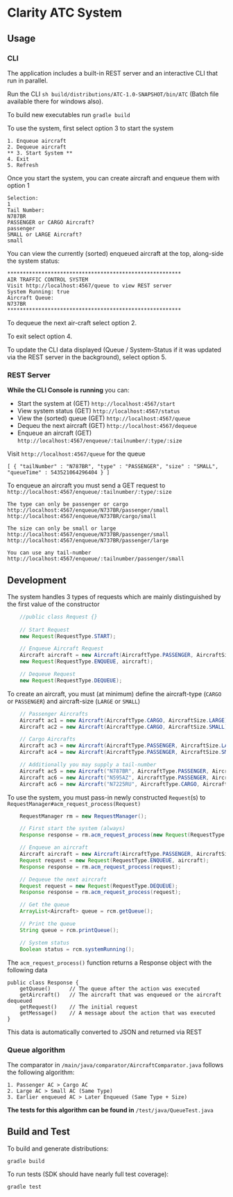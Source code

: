 # Clarity ATC System

## Usage

### CLI
The application includes a built-in REST server and an interactive CLI that run in parallel.

Run the CLI `sh build/distributions/ATC-1.0-SNAPSHOT/bin/ATC`  (Batch file available there for windows also).

To build new executables run `gradle build`

To use the system, first select option 3 to start the system

```
1. Enqueue aircraft
2. Dequeue aircraft
** 3. Start System **
4. Exit
5. Refresh
```

Once you start the system, you can create aircraft and enqueue them with option 1

```
Selection:
1
Tail Number:
N787BR
PASSENGER or CARGO Aircraft?
passenger
SMALL or LARGE Aircraft?
small
```

You can view the currently (sorted) enqueued aircraft at the top, along-side the system status:

```
********************************************************
AIR TRAFFIC CONTROL SYSTEM
Visit http://localhost:4567/queue to view REST server
System Running: true
Aircraft Queue:
N737BR
********************************************************
```

To dequeue the next air-craft select option 2.

To exit select option 4.

To update the CLI data displayed (Queue / System-Status if it was updated via the REST server in the background), select option 5.

### REST Server

**While the CLI Console is running**  you can:
 - Start the system at (GET) `http://localhost:4567/start`
 - View system status (GET) `http://localhost:4567/status`
 - View the (sorted) queue (GET) `http://localhost:4567/queue`
 - Dequeu the next aircraft (GET) `http://localhost:4567/dequeue`
 - Enqueue an aircraft (GET) `http://localhost:4567/enqueue/:tailnumber/:type/:size`

Visit `http://localhost:4567/queue` for the queue

```
[ { "tailNumber" : "N787BR", "type" : "PASSENGER", "size" : "SMALL", "queueTime" : 543521064296404 } ]
```

To enqueue an aircraft you must send a GET request to `http://localhost:4567/enqueue/:tailnumber/:type/:size`

```
The type can only be passenger or cargo
http://localhost:4567/enqueue/N737BR/passenger/small
http://localhost:4567/enqueue/N737BR/cargo/small

The size can only be small or large
http://localhost:4567/enqueue/N737BR/passenger/small
http://localhost:4567/enqueue/N737BR/passenger/large

You can use any tail-number
http://localhost:4567/enqueue/:tailnumber/passenger/small
```

## Development

The system handles 3 types of requests which are mainly distinguished by the first value of the constructor

```java
    //public class Request {}
    
    // Start Request
    new Request(RequestType.START);

    // Enqueue Aircraft Request
    Aircraft aircraft = new Aircraft(AircraftType.PASSENGER, AircraftSize.LARGE);
    new Request(RequestType.ENQUEUE, aircraft);

    // Dequeue Request
    new Request(RequestType.DEQUEUE);
```

To create an aircraft, you must (at minimum) define the aircraft-type (`CARGO` or `PASSENGER`) and aircraft-size (`LARGE` or `SMALL`)


```java
    // Passenger Aircrafts
    Aircraft ac1 = new Aircraft(AircraftType.CARGO, AircraftSize.LARGE);
    Aircraft ac2 = new Aircraft(AircraftType.CARGO, AircraftSize.SMALL);

    // Cargo Aircrafts
    Aircraft ac3 = new Aircraft(AircraftType.PASSENGER, AircraftSize.LARGE);
    Aircraft ac4 = new Aircraft(AircraftType.PASSENGER, AircraftSize.SMALL);

    // Additionally you may supply a tail-number
    Aircraft ac5 = new Aircraft("N787BR", AircraftType.PASSENGER, AircraftSize.SMALL);
    Aircraft ac6 = new Aircraft("N595AZ", AircraftType.PASSENGER, AircraftSize.LARGE);
    Aircraft ac6 = new Aircraft("N7225RU", AircraftType.CARGO, AircraftSize.LARGE);
```

To use the system, you must pass-in newly constructed `Request`(s) to `RequestManager#acm_request_process(Request)`

```java
    RequestManager rm = new RequestManager();

    // First start the system (always)
    Response response = rm.acm_request_process(new Request(RequestType.START));

    // Enqueue an aircraft
    Aircraft aircraft = new Aircraft(AircraftType.PASSENGER, AircraftSize.LARGE);
    Request request = new Request(RequestType.ENQUEUE, aircraft);
    Response response = rm.acm_request_process(request);

    // Dequeue the next aircraft
    Request request = new Request(RequestType.DEQUEUE);
    Response response = rm.acm_request_process(request);

    // Get the queue
    ArrayList<Aircraft> queue = rcm.getQueue();

    // Print the queue
    String queue = rcm.printQueue();

    // System status
    Boolean status = rcm.systemRunning();
```

The `acm_request_process()` function returns a Response object with the following data

```
public class Response {
    getQueue()      // The queue after the action was executed
    getAircraft()   // The aircraft that was enqueued or the aircraft dequeued
    getRequest()    // The initial request
    getMessage()    // A message about the action that was executed
}
```

This data is automatically converted to JSON and returned via REST


### Queue algorithm

The comparator in `/main/java/comparator/AircraftComparator.java` follows the following algorithm:

```
1. Passenger AC > Cargo AC
2. Large AC > Small AC (Same Type)
3. Earlier enqueued AC > Later Enqueued (Same Type + Size)
```

**The tests for this algorithm can be found in** `/test/java/QueueTest.java`

## Build and Test

To build and generate distributions:

```
gradle build
```

To run tests (SDK should have nearly full test coverage):

```
gradle test
```